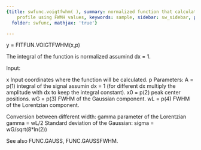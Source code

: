 ```yaml
---
{title: swfunc.voigtfwhm( ), summary: normalized function that calculates the voigt
    profile using FWMH values, keywords: sample, sidebar: sw_sidebar, permalink: swfunc_voigtfwhm.html,
  folder: swfunc, mathjax: 'true'}

---
```

 
y = FITFUN.VOIGTFWHM(x,p)
 
The integral of the function is normalized assumind dx = 1.
 
Input:
 
x     Input coordinates where the function will be calculated.
p     Parameters:
          A = p(1) integral of the signal assumin dx = 1 (for different
          dx multiply the amplitude with dx to keep the integral
          constant).
          x0 = p(2) peak center positions.
          wG = p(3) FWHM of the Gaussian component.
          wL = p(4) FWHM of the Lorentzian component.
 
Conversion between different width:
gamma parameter of the Lorentzian
gamma = wL/2
Standard deviation of the Gaussian:
sigma = wG/sqrt(8*ln(2))
 
See also FUNC.GAUSS, FUNC.GAUSSFWHM.

